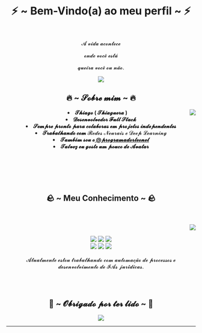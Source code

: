 <body>
  <center>
<h1 align="center">⚡ ~ Bem-Vindo(a) ao meu perfil ~ ⚡ </h1>
<br>
<div align="center">
 
  <p>𝓐 𝓿𝓲𝓭𝓪 𝓪𝓬𝓸𝓷𝓽𝓮𝓬𝓮</p>
  <p>𝓸𝓷𝓭𝓮 𝓿𝓸𝓬𝓮̂ 𝓮𝓼𝓽𝓪́</p>
  <p>𝓺𝓾𝓮𝓲𝓻𝓪 𝓿𝓸𝓬𝓮̂ 𝓸𝓾 𝓷𝓪̃𝓸.</p>
  
</div>
    <div align="center">
 <img src="https://media1.tenor.com/m/zGoBKgmlSz8AAAAC/iroh-hello.gif">
      </div>
   
   <div>
    <h2 align="center"> 🔥 ~ 𝓢𝓸𝓫𝓻𝓮 𝓶𝓲𝓶 ~ 🔥 </h2>
  <div align="center">
<img src="https://media0.giphy.com/media/v1.Y2lkPTc5MGI3NjExc2FvNjk4YzVnamk5YXg5NXJ3bWExYnp5dDhwczdvdHlyeWM2ZDNiaCZlcD12MV9pbnRlcm5hbF9naWZfYnlfaWQmY3Q9Zw/YSZ3CXhLzAz6dLEA1t/giphy.gif" align="right">
  </div>
<li><b>𝓣𝓱𝓲𝓪𝓰𝓸 ( 𝓣𝓱𝓲𝓪𝓰𝓾𝓮𝓻𝓪 )</b> </li>
<li><b>𝓓𝓮𝓼𝓮𝓷𝓿𝓸𝓵𝓿𝓮𝓭𝓸𝓻 𝓕𝓾𝓵𝓵 𝓢𝓽𝓪𝓬𝓴</b></li>
<li><b>𝓢𝓮𝓶𝓹𝓻𝓮 𝓹𝓻𝓸𝓷𝓽𝓸 𝓹𝓪𝓻𝓪 𝓬𝓸𝓵𝓪𝓫𝓸𝓻𝓪𝓼 𝓮𝓶 𝓹𝓻𝓸𝓳𝓮𝓽𝓸𝓼 𝓲𝓷𝓭𝓮𝓹𝓮𝓷𝓭𝓮𝓷𝓽𝓮𝓼</b></li>
<li><b>𝓣𝓻𝓪𝓫𝓪𝓵𝓱𝓪𝓷𝓭𝓸 𝓬𝓸𝓶</b> 𝓡𝓮𝓭𝓮𝓼 𝓝𝓮𝓾𝓻𝓪𝓲𝓼 𝓮 𝓓𝓮𝓮𝓹 𝓛𝓮𝓪𝓻𝓷𝓲𝓷𝓰</li>
<li><b>𝓣𝓪𝓶𝓫𝓮́𝓶 𝓼𝓸𝓾 𝓸<a href="https://github.com/programadorleonel"> @𝓹𝓻𝓸𝓰𝓻𝓪𝓶𝓪𝓭𝓸𝓻𝓵𝓮𝓸𝓷𝓮𝓵</a> </b></li>
<li><b>𝓣𝓪𝓵𝓿𝓮𝔃 𝓮𝓾 𝓰𝓸𝓼𝓽𝓮 𝓾𝓶 𝓹𝓸𝓾𝓬𝓸 𝓭𝓮 𝓐𝓿𝓪𝓽𝓪𝓻</b></li>
<br><br><br><br><br>
</div>



<h2 align="center">             🪨 ~ Meu Conhecimento ~ 🪨 </h2>
 <br>
<p>
  <div align="center">
<img src="https://media.tenor.com/p7Y71oNYJ-wAAAAM/toph-atla.gif" align="right">
  </div>
</div>
<div>
  <br>
<p align="center"><img src="https://img.shields.io/badge/python%20-%233776AB.svg?&style=for-the-badge&logo=python&logoColor=white"/> <img src="https://img.shields.io/badge/html5%20-%23E34F26.svg?&style=for-the-badge&logo=html5&logoColor=white"/> <img src="https://img.shields.io/badge/css3%20-%231572B6.svg?&style=for-the-badge&logo=css3&logoColor=white"/><br>
  <img src="https://img.shields.io/badge/javascript%20-%23323330.svg?&style=for-the-badge&logo=javascript&logoColor=%23F7DF1E"/> <img src="https://img.shields.io/badge/git%20-%23F05033.svg?&style=for-the-badge&logo=git&logoColor=white"/> <img src="https://img.shields.io/badge/heroku%20-%23430098.svg?&style=for-the-badge&logo=heroku&logoColor=white"/> <br><br>
𝓐𝓽𝓾𝓪𝓵𝓶𝓮𝓷𝓽𝓮 𝓮𝓼𝓽𝓸𝓾 𝓽𝓻𝓪𝓫𝓪𝓵𝓱𝓪𝓷𝓭𝓸 𝓬𝓸𝓶 𝓪𝓾𝓽𝓸𝓶𝓪𝓬̧𝓪̃𝓸 𝓭𝓮 𝓹𝓻𝓸𝓬𝓮𝓼𝓼𝓸𝓼 𝓮 𝓭𝓮𝓼𝓮𝓷𝓿𝓸𝓵𝓿𝓲𝓶𝓮𝓷𝓽𝓸 𝓭𝓮 𝓘𝓐𝓼 𝓳𝓾𝓻𝓲́𝓭𝓲𝓬𝓪𝓼.
</p>
<br>
<br>
<div>
<h2 align="center">🌊 ~ 𝓞𝓫𝓻𝓲𝓰𝓪𝓭𝓸 𝓹𝓸𝓻 𝓽𝓮𝓻 𝓵𝓲𝓭𝓸 ~ 🌊</h2>
<div align="center">
<img src="https://media1.tenor.com/m/YHqmD1RTIgwAAAAC/zuko-gaang.gif">
</div>
<hr>
</div>
</div>
    </center>
</body>
